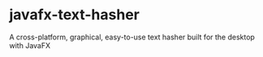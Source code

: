 javafx-text-hasher
==================

A cross-platform, graphical, easy-to-use text hasher built for the desktop with JavaFX
